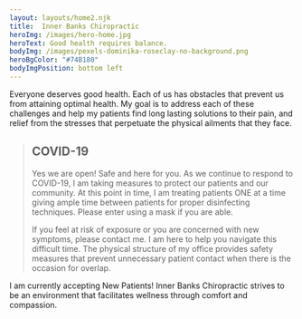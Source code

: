```yaml
---
layout: layouts/home2.njk
title:  Inner Banks Chiropractic
heroImg: /images/hero-home.jpg
heroText: Good health requires balance.
bodyImg: /images/pexels-dominika-roseclay-no-background.png
heroBgColor: "#74B180"
bodyImgPosition: bottom left
---
```

Everyone deserves good health. Each of us has obstacles that prevent us from attaining optimal health. My goal is to address each of these challenges and help my patients find long lasting solutions to their pain, and relief from the stresses that perpetuate the physical ailments that they face. 


> ## COVID-19
> Yes we are open! Safe and here for you. As we continue to respond to COVID-19, I am taking measures to protect our patients and our community. At this point in time, I am treating patients ONE at a time giving ample time between patients for proper disinfecting techniques. Please enter using a mask if you are able.
> 
> If you feel at risk of exposure or you are concerned with new symptoms, please contact me. I am here to help you navigate this difficult time. The physical structure of my office provides safety measures that prevent unnecessary patient contact when there is the occasion for overlap.

I am currently accepting New Patients! Inner Banks Chiropractic strives to be an environment that facilitates wellness through comfort and compassion.

